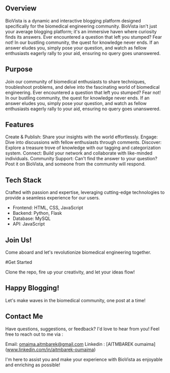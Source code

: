 ## Overview

BioVista is a dynamic and interactive blogging platform designed specifically for the biomedical engineering community. BioVista isn't just your average blogging platform; it's an immersive haven where curiosity finds its answers. Ever encountered a question that left you stumped? Fear not! In our bustling community, the quest for knowledge never ends. If an answer eludes you, simply pose your question, and watch as fellow enthusiasts eagerly rally to your aid, ensuring no query goes unanswered.


## Purpose

Join our community of biomedical enthusiasts to share techniques, troubleshoot problems, and delve into the fascinating world of biomedical engineering. Ever encountered a question that left you stumped? Fear not! In our bustling community, the quest for knowledge never ends. If an answer eludes you, simply pose your question, and watch as fellow enthusiasts eagerly rally to your aid, ensuring no query goes unanswered.

## Features

Create & Publish: Share your insights with the world effortlessly.
Engage: Dive into discussions with fellow enthusiasts through comments.
Discover: Explore a treasure trove of knowledge with our tagging and categorization system.
Connect: Build your network and collaborate with like-minded individuals.
Community Support: Can't find the answer to your question? Post it on BioVista, and someone from the community will respond.

## Tech Stack

Crafted with passion and expertise, leveraging cutting-edge technologies to provide a seamless experience for our users.
+ Frontend: HTML, CSS, JavaScript
+ Backend: Python, Flask
+ Database: MySQL
+ API: JavaScript

## Join Us!

Come aboard and let's revolutionize biomedical engineering together.

#Get Started

Clone the repo, fire up your creativity, and let your ideas flow!

## Happy Blogging!

Let's make waves in the biomedical community, one post at a time!

## Contact Me

Have questions, suggestions, or feedback? I'd love to hear from you! Feel free to reach out to me via :

Email: omaima.aitmbarek@gmail.com
Linkedin : [AITMBAREK oumaima] (www.linkedin.com/in/aitmbarek-oumaima)


I'm here to assist you and make your experience with BioVista as enjoyable and enriching as possible!

